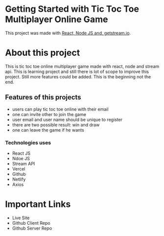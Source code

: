 # Getting Started with Tic Toc Toe Multiplayer Online Game

This project was made with [ React, Node JS and, getstream.io](https://github.com/Shahinul-Islam/tic_toc_toe_client).

# About this project

This is tic toc toe online multiplayer game made with react, node and stream api. This is learning project and still there is lot of scope to improve this project. Still more features could be added. This is the beginning not the end.

## Features of this projects

- users can play tic toc toe online with their email
- one can invite other to join the game
- user email and user name should be unique to register
- there are two possible result: win and draw
- one can leave the game if he wants

### Technologies uses

- React JS
- Ndoe JS
- Stream API
- Vercel
- Github
- Netlify
- Axios

# Important Links

- Live Site
- Github Client Repo
- Github Server Repo
